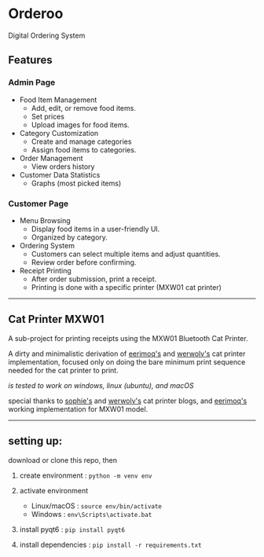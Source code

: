 # Orderoo

Digital Ordering System

## Features

### Admin Page

-   Food Item Management
    -   Add, edit, or remove food items.
    -   Set prices
    -   Upload images for food items.
-   Category Customization
    -   Create and manage categories
    -   Assign food items to categories.
-   Order Management
    -   View orders history
-   Customer Data Statistics
    -   Graphs (most picked items)

### Customer Page

-   Menu Browsing
    -   Display food items in a user-friendly UI.
    -   Organized by category.
-   Ordering System
    -   Customers can select multiple items and adjust quantities.
    -   Review order before confirming.
-   Receipt Printing
    -   After order submission, print a receipt.
    -   Printing is done with a specific printer (MXW01 cat printer)

---

## Cat Printer MXW01

A sub-project for printing receipts using the MXW01 Bluetooth Cat Printer.

A dirty and minimalistic derivation of [eerimoq's](https://github.com/eerimoq/moblin/tree/main/Moblin/Integrations/CatPrinter) and [werwolv's](https://github.com/WerWolv/PythonCatPrinter) cat printer implementation, focused only on doing the bare minimum print sequence needed for the cat printer to print.

_is tested to work on windows, linux (ubuntu), and macOS_

special thanks to [sophie's](https://sophi.ee/posts/2022-04-23-hacking-cat-printers-for-fun-and-likes-on-twitter/?fbclid=IwY2xjawJQ5R9leHRuA2FlbQIxMAABHfhxUYfZKv-ij9jEC1qI1MfM4nQPohKQBBR6IGtas_JfDtRYmzqaBGoslA_aem_q-8Pm0_XAxPbgYxSOSv3-w) and [werwolv's](https://werwolv.net/blog/cat_printer) cat printer blogs, and [eerimoq's](https://github.com/eerimoq/moblin/tree/main/Moblin/Integrations/CatPrinter) working implementation for MXW01 model.

---

## setting up:

download or clone this repo, then

1. create environment : `python -m venv env`

2. activate environment

    - Linux/macOS : `source env/bin/activate`
    - Windows : `env\Scripts\activate.bat`

3. install pyqt6 : `pip install pyqt6`

4. install dependencies : `pip install -r requirements.txt`
